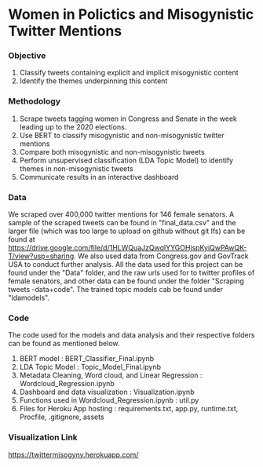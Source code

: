 # Women in Polictics and Misogynistic Twitter Mentions

### Objective
1. Classify tweets containing explicit and implicit misogynistic content 
2. Identify the themes underpinning this content

### Methodology
1. Scrape tweets tagging women in Congress and Senate in the week leading up to the 2020 elections. 
2. Use BERT to classify misogynistic and non-misogynistic twitter mentions
3. Compare both misogynistic and non-misogynistic tweets
4. Perform unsupervised classification (LDA Topic Model) to identify themes in non-misogynistic tweets
5. Communicate results in an interactive dashboard

### Data
We scraped over 400,000 twitter mentions for 146 female senators. A sample of the scraped tweets can be found in "final_data.csv" and the larger file (which was too large to upload on github without git lfs) can be found at https://drive.google.com/file/d/1HLWQuaJzQwqlYYGOHjspKyiQwPAwQK-T/view?usp=sharing. We also used data from Congress.gov and GovTrack USA to conduct further analysis.
All the data used for this project can be found under the "Data" folder, and the raw urls used for to twitter profiles of female senators, and other data can be found under the folder "Scraping tweets -data+code". The trained topic models cab be found under "ldamodels". 

### Code
The code used for the models and data analysis and their respective folders can be found as mentioned below.
1. BERT model : BERT_Classifier_Final.ipynb
2. LDA Topic Model : Topic_Model_Final.ipynb
3. Metadata Cleaning, Word cloud, and Linear Regression : Wordcloud_Regression.ipynb
4. Dashboard and data visualization : Visualization.ipynb
5. Functions used in Wordcloud_Regression.ipynb : util.py
6. Files for Heroku App hosting : requirements.txt, app.py, runtime.txt, Procfile, .gitignore, assets

### Visualization Link
https://twittermisogyny.herokuapp.com/
